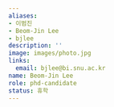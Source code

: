 ```yaml
---
aliases:
- 이범진
- Beom-Jin Lee
- bjlee
description: ''
image: images/photo.jpg
links:
  email: bjlee@bi.snu.ac.kr
name: Beom-Jin Lee
role: phd-candidate
status: 휴학
---
```

